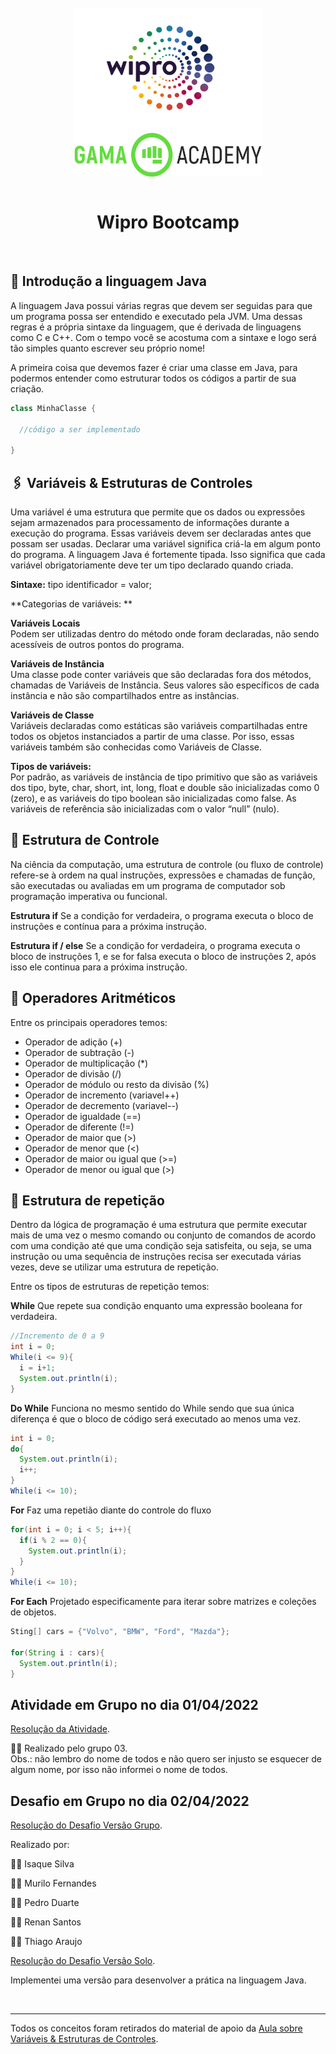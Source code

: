 <div style="display: inline_block" align="center">
  <br>
  <img align="center" alt="Logo Wipro" title="Wipro" height="200"  width="300" src="../../.github/wipro_logo.png">
  <img align="center" alt="Logo Gama Academy" title="Gama Academy" height="70" width="300" src="../../.github/gama_academy_logo.png">
</div>

<br>

<h1 align="center"> Wipro Bootcamp </h1>

<br>

## 📝 Introdução a linguagem Java

A linguagem Java possui várias regras que devem ser seguidas para que um programa possa ser entendido e executado pela JVM. Uma dessas regras é a própria sintaxe da linguagem, que é derivada de linguagens como C e C++. Com o tempo você se acostuma com a sintaxe e logo será tão simples quanto escrever seu próprio nome!

A primeira coisa que devemos fazer é criar uma classe em Java, para podermos entender como estruturar todos os códigos a partir de sua criação.

```java
class MinhaClasse {

  //código a ser implementado

}
```


## 🖇️ Variáveis & Estruturas de Controles

Uma variável é uma estrutura que permite que os dados ou expressões sejam armazenados para processamento de informações durante a execução do programa. Essas variáveis devem ser declaradas antes que possam ser usadas. Declarar uma variável significa criá-la em algum ponto do programa. A linguagem Java é fortemente tipada. Isso significa que cada variável obrigatoriamente deve ter um tipo declarado quando criada.

**Sintaxe:** tipo identificador = valor;

**Categorias de variáveis: **

**Variáveis Locais**<br>
Podem ser utilizadas dentro do método onde foram declaradas, não sendo acessíveis de outros 
pontos do programa.

**Variáveis de Instância**<br>
Uma classe pode conter variáveis que são declaradas fora dos métodos, chamadas de Variáveis 
de Instância. Seus valores são específicos de cada instância e não são compartilhados entre as 
instâncias.

**Variáveis de Classe**<br>
Variáveis declaradas como estáticas são variáveis compartilhadas entre todos os objetos 
instanciados a partir de uma classe. Por isso, essas variáveis também são conhecidas como 
Variáveis de Classe.

**Tipos de variáveis:**<br>
Por padrão, as variáveis de instância de tipo primitivo que são as variáveis dos tipo, byte, char, short, int, long, float e double são inicializadas como 0 (zero), e as variáveis do tipo boolean são inicializadas como false. As variáveis de referência são inicializadas com o valor “null” (nulo).



## 📃 Estrutura de Controle

Na ciência da computação, uma estrutura de controle (ou fluxo de controle) refere-se à ordem na qual instruções, expressões e chamadas de função, são executadas ou avaliadas em um programa de computador sob programação imperativa ou funcional.

**Estrutura if**
Se a condição for verdadeira, o programa executa o bloco de instruções e contínua para a próxima instrução.

**Estrutura if / else**
Se a condição for verdadeira, o programa executa o bloco de instruções 1, e se for falsa executa o bloco de instruções 2, após isso ele continua para a próxima instrução.


## 📃 Operadores Aritméticos

Entre os principais operadores temos:

- Operador de adição (+)
- Operador de subtração (-)
- Operador de multiplicação (*)
- Operador de divisão (/)
- Operador de módulo ou resto da divisão (%)
- Operador de incremento (variavel++)
- Operador de decremento (variavel--)
- Operador de igualdade (==)
- Operador de diferente (!=)
- Operador de maior que (>)
- Operador de menor que (<) 
- Operador de maior ou igual que (>=)
- Operador de menor ou igual que (>) 

## 📃 Estrutura de repetição

Dentro da lógica de programação é uma estrutura que permite executar mais de uma vez o mesmo comando ou conjunto de comandos de acordo com uma condição até que uma condição seja satisfeita, ou seja, se uma instrução ou uma sequência de instruções recisa ser executada várias vezes, deve se utilizar uma estrutura de repetição.

Entre os tipos de estruturas de repetição temos:

**While**
Que repete sua condição enquanto uma expressão booleana for verdadeira.

```java
//Incremento de 0 a 9
int i = 0;
While(i <= 9){
  i = i+1;
  System.out.println(i);
}
```

**Do While**
Funciona no mesmo sentido do While sendo que sua única diferença é que o bloco de código será executado ao menos uma vez.

```java
int i = 0;
do{
  System.out.println(i);
  i++;
}
While(i <= 10);
```

**For**
Faz uma repetião diante do controle do fluxo

```java
for(int i = 0; i < 5; i++){
  if(i % 2 == 0){
	System.out.println(i);
  }
}
While(i <= 10);
```

**For Each**
Projetado especificamente para iterar sobre matrizes e coleções de objetos.
 
```java
Sting[] cars = {"Volvo", "BMW", "Ford", "Mazda"};

for(String i : cars){
  System.out.println(i);
}
```
 
 

## Atividade em Grupo no dia 01/04/2022

[Resolução da Atividade](../aula_introducao/exercicios).

🧑‍💻 Realizado pelo grupo 03.<br>
Obs.: não lembro do nome de todos e não quero ser injusto se esquecer de algum nome, por isso não informei o nome de todos.
 

## Desafio em Grupo no dia 02/04/2022

[Resolução do Desafio Versão Grupo](../aula_introducao/desafio/Shop_Versao_Grupo.java).

Realizado por:

🧑‍💻 Isaque Silva

🧑‍💻 Murilo Fernandes

🧑‍💻 Pedro Duarte

🧑‍💻 Renan Santos

🧑‍💻 Thiago Araujo

[Resolução do Desafio Versão Solo](../aula_introducao/desafio/Shop_Versao_Solo.java).

Implementei uma versão para desenvolver a prática na linguagem Java.


<br>

---

Todos os conceitos foram retirados do material de apoio da [Aula sobre Variáveis & Estruturas de Controles](../aula_introducao/aula/Estruturas%20de%20Controle.pdf).